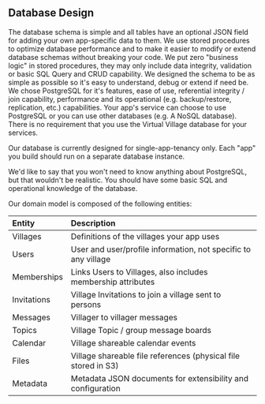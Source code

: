 
## Database Design

The database schema is simple and all tables have an optional JSON field for
adding your own app-specific data to them. We use stored procedures to optimize database performance and to make it easier to modify or extend database schemas without breaking your code. We put zero "business logic" in stored procedures, they may only include data integrity, validation or basic SQL Query and CRUD capability. We designed the schema to be as simple as possible so it's easy to understand, debug or extend if need be. We chose PostgreSQL for it's features, ease of use, referential integrity / join capability, performance and its operational (e.g. backup/restore, replication, etc.) capabilities. Your app's service can choose to use PostgreSQL or you can use other databases (e.g. A NoSQL database). There is no requirement that you use the Virtual Village database for your services.

Our database is currently designed for single-app-tenancy only.
Each "app" you build should
 run on a separate database instance.
 
We'd like to say that you won't need to know anything about PostgreSQL, but that wouldn't be realistic. You should have some basic SQL and operational knowledge of the database.

Our domain model is composed of the following entities:

| Entity       | Description                                                     |
|:-------------|:----------------------------------------------------------------|
| Villages     | Definitions of the villages your app uses                       |
| Users        | User and user/profile information, not specific to any village  |
| Memberships  | Links Users to Villages, also includes membership attributes    |
| Invitations  | Village Invitations to join a village sent to persons           |
| Messages     | Villager to villager messages                                   |
| Topics       | Village Topic / group message boards                            |
| Calendar     | Village shareable calendar events                               |
| Files        | Village shareable file references (physical file stored in S3)  |
| Metadata     | Metadata JSON documents for extensibility and configuration     |
